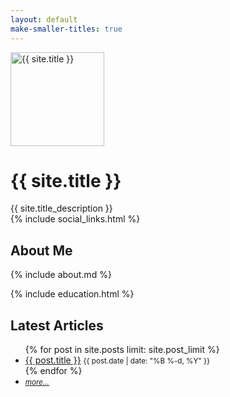```yaml
---
layout: default
make-smaller-titles: true
---
```


<div class="container-fluid index">
    <div class="row">
        <div class="col-md-12 main content-panel">
            <div class="gravatar">
                <img src="{{ site.title_image }}" class="img-circle about-image" height="150" width="150" alt="{{ site.title }}" />
            </div>
            <h1 class="header author-header" itemprop="headline">{{ site.title }}</h1>
            <div class="author-text">
                {{ site.title_description }}
            </div>
            {% include social_links.html %}
          </div>
        <div class="col-md-12 main content-panel">
            <div class="articles">
                <h2>About Me</h2>
            </div>
            <p markdown="1">
            {% include about.md %}
            </p>
        </div>
            <div class="col-md-12 main content-panel">
            {% include education.html %}
        </div>
        <div class="col-md-12 main content-panel">
            <div class="articles">
            <h2>Latest Articles</h2>
            <ul>
                {% for post in site.posts limit: site.post_limit %}
                    <li>
                        <a href="{{ post.url | prepend: site.baseurl }}">{{ post.title }}</a>
                        <small class="hidden-xs">{{ post.date | date: "%B %-d, %Y" }}</small>
                    </li>
                {% endfor %}
                  <li>
                      <small><i><a href="{{ site.baseurl }}/posts/">more...</a></i></small>
                  </li>
              </ul>
            </div>
        </div>
    </div>
</div>
